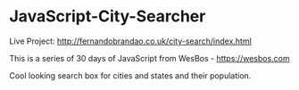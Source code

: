 # JavaScript-City-Searcher

Live Project: http://fernandobrandao.co.uk/city-search/index.html

This is a series of 30 days of JavaScript from WesBos - https://wesbos.com

Cool looking search box for cities and states and their population.
